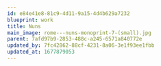 ```yaml
---
id: e84e41e8-81c9-4d11-9a15-4d4b629a7232
blueprint: work
title: Nuns
main_image: rome---nuns-monoprint-7-(small).jpg
parent: 7afd97b9-2853-488c-a245-6571a840772e
updated_by: 7fc42862-88cf-4231-8a06-3e1f93ee1fbb
updated_at: 1677879053
---
```

